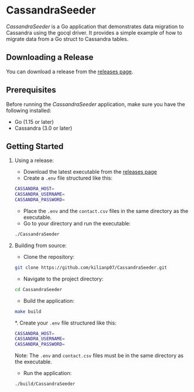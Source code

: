 # CassandraSeeder

*CassandraSeeder* is a Go application that demonstrates data migration to Cassandra using the gocql driver. It provides a simple example of how to migrate data from a Go struct to Cassandra tables.

## Downloading a Release

You can download a release from the [releases page](https://github.com/kilianp07/CassandraSeeder/releases). 


## Prerequisites

Before running the *CassandraSeeder* application, make sure you have the following installed:

- Go (1.15 or later)
- Cassandra (3.0 or later)


## Getting Started

1. Using a release:
    * Download the latest executable from the [releases page](https://github.com/kilianp07/CassandraSeeder/releases)
    * Create a `.env` file structured like this:
    ```sh
    CASSANDRA_HOST=
    CASSANDRA_USERNAME=
    CASSANDRA_PASSWORD=
    ```
    * Place the `.env` and the `contact.csv` files in the same directory as the executable.
    * Go to your directory and run the executable:
    ```sh
    ./CassandraSeeder
    ```


2. Building from source:
    * Clone the repository:
    ```sh
    git clone https://github.com/kilianp07/CassandraSeeder.git
    ```
    * Navigate to the project directory:
    ```sh
    cd CassandraSeeder
    ```

    * Build the application:
    ```sh
    make build
    ```

    *. Create your `.env` file structured like this:
    ```sh
    CASSANDRA_HOST=
    CASSANDRA_USERNAME=
    CASSANDRA_PASSWORD=
    ```
    Note: The `.env` and `contact.csv` files must be in the same directory as the executable. 


    * Run the application:
    ```sh
    ./build/CassandraSeeder
    ```



